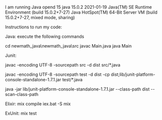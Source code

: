 I am running Java opend 15
java 15.0.2 2021-01-19
Java(TM) SE Runtime Environment (build 15.0.2+7-27)
Java HotSpot(TM) 64-Bit Server VM (build 15.0.2+7-27, mixed mode, sharing)


Instructions to run my code:

Java:
execute the following commands

cd newmath_java\newmath_java\src
javac Main.java
java Main


Junit:

javac -encoding UTF-8 -sourcepath src -d dist src/*.java

javac -encoding UTF-8 -sourcepath test -d dist -cp dist;lib/junit-platform-console-standalone-1.7.1.jar test/*.java

java -jar lib/junit-platform-console-standalone-1.7.1.jar --class-path dist --scan-class-path


Elixir:
mix compile
iex.bat -S mix

ExUnit:
mix test
